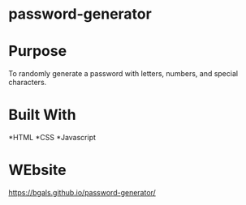 # password-generator

# Purpose
To randomly generate a password with letters, numbers, and special characters.

# Built With
*HTML
*CSS
*Javascript

# WEbsite
https://bgals.github.io/password-generator/